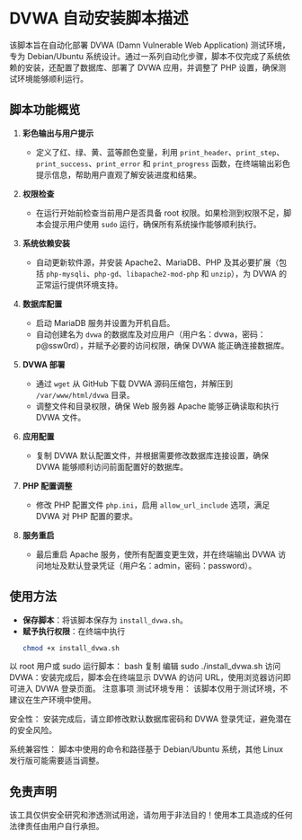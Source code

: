 # DVWA 自动安装脚本描述

该脚本旨在自动化部署 DVWA (Damn Vulnerable Web Application) 测试环境，专为 Debian/Ubuntu 系统设计。通过一系列自动化步骤，脚本不仅完成了系统依赖的安装，还配置了数据库、部署了 DVWA 应用，并调整了 PHP 设置，确保测试环境能够顺利运行。

## 脚本功能概览

1. **彩色输出与用户提示**  
   - 定义了红、绿、黄、蓝等颜色变量，利用 `print_header`、`print_step`、`print_success`、`print_error` 和 `print_progress` 函数，在终端输出彩色提示信息，帮助用户直观了解安装进度和结果。

2. **权限检查**  
   - 在运行开始前检查当前用户是否具备 root 权限。如果检测到权限不足，脚本会提示用户使用 `sudo` 运行，确保所有系统操作能够顺利执行。

3. **系统依赖安装**  
   - 自动更新软件源，并安装 Apache2、MariaDB、PHP 及其必要扩展（包括 `php-mysqli`、`php-gd`、`libapache2-mod-php` 和 `unzip`），为 DVWA 的正常运行提供环境支持。

4. **数据库配置**  
   - 启动 MariaDB 服务并设置为开机自启。  
   - 自动创建名为 `dvwa` 的数据库及对应用户（用户名：dvwa，密码：p@ssw0rd），并赋予必要的访问权限，确保 DVWA 能正确连接数据库。

5. **DVWA 部署**  
   - 通过 `wget` 从 GitHub 下载 DVWA 源码压缩包，并解压到 `/var/www/html/dvwa` 目录。  
   - 调整文件和目录权限，确保 Web 服务器 Apache 能够正确读取和执行 DVWA 文件。

6. **应用配置**  
   - 复制 DVWA 默认配置文件，并根据需要修改数据库连接设置，确保 DVWA 能够顺利访问前面配置好的数据库。

7. **PHP 配置调整**  
   - 修改 PHP 配置文件 `php.ini`，启用 `allow_url_include` 选项，满足 DVWA 对 PHP 配置的要求。

8. **服务重启**  
   - 最后重启 Apache 服务，使所有配置变更生效，并在终端输出 DVWA 访问地址及默认登录凭证（用户名：admin，密码：password）。

## 使用方法

- **保存脚本**：将该脚本保存为 `install_dvwa.sh`。  
- **赋予执行权限**：在终端中执行  
  ```bash
  chmod +x install_dvwa.sh
以 root 用户或 sudo 运行脚本：
bash
复制
编辑
sudo ./install_dvwa.sh
访问 DVWA：安装完成后，脚本会在终端显示 DVWA 的访问 URL，使用浏览器访问即可进入 DVWA 登录页面。
注意事项
测试环境专用：
该脚本仅用于测试环境，不建议在生产环境中使用。

安全性：
安装完成后，请立即修改默认数据库密码和 DVWA 登录凭证，避免潜在的安全风险。

系统兼容性：
脚本中使用的命令和路径基于 Debian/Ubuntu 系统，其他 Linux 发行版可能需要适当调整。

## 免责声明

该工具仅供安全研究和渗透测试用途，请勿用于非法目的！使用本工具造成的任何法律责任由用户自行承担。
